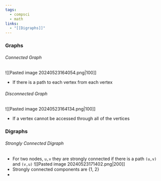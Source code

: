 ```yaml
---
tags:
  - compsci
  - math
links:
  - "[[Digraphs]]"
---
```

### Graphs
###### Connected Graph
![[Pasted image 20240523164054.png|100]]
- If there is a path to each vertex from each vertex
###### Disconnected Graph
![[Pasted image 20240523164134.png|100]]
- If a vertex cannot be accessed through all of the vertices
### Digraphs
###### Strongly Connected Digraph
- For two nodes, `u,v` they are strongly connected if there is a path `(u,v)` and `(v,u)`
![[Pasted image 20240523171402.png|200]]
- Strongly connected components are {1, 2}
- 